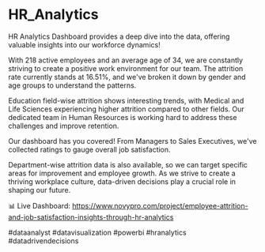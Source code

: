 # HR_Analytics
HR Analytics Dashboard provides a deep dive into the data, offering valuable insights into our workforce dynamics!

With 218 active employees and an average age of 34, we are constantly striving to create a positive work environment for our team. The attrition rate currently stands at 16.51%, and we've broken it down by gender and age groups to understand the patterns.

Education field-wise attrition shows interesting trends, with Medical and Life Sciences experiencing higher attrition compared to other fields. Our dedicated team in Human Resources is working hard to address these challenges and improve retention.

Our dashboard has you covered! From Managers to Sales Executives, we've collected ratings to gauge overall job satisfaction.

Department-wise attrition data is also available, so we can target specific areas for improvement and employee growth. As we strive to create a thriving workplace culture, data-driven decisions play a crucial role in shaping our future.


📊 Live Dashboard: https://www.novypro.com/project/employee-attrition-and-job-satisfaction-insights-through-hr-analytics


#dataanalyst #datavisualization #powerbi #hranalytics #datadrivendecisions
